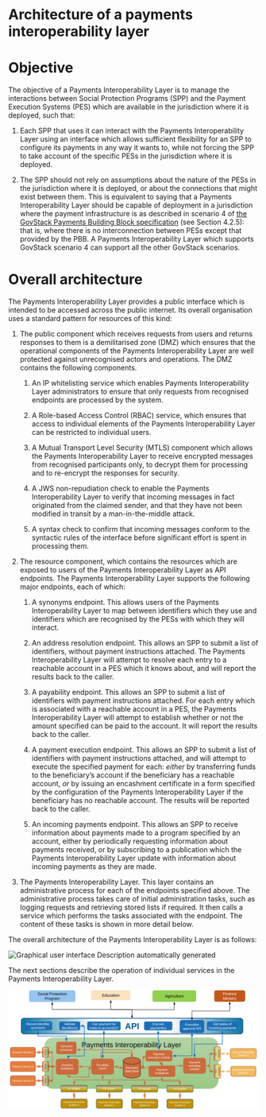 
# Architecture of a payments interoperability layer

# Objective

The objective of a Payments Interoperability Layer is to manage the interactions between Social Protection Programs (SPP) and the Payment Execution Systems (PES) which are available in the jurisdiction where it is deployed, such that:

1.  Each SPP that uses it can interact with the Payments Interoperability Layer using an interface which allows sufficient flexibility for an SPP to configure its payments in any way it wants to, while not forcing the SPP to take account of the specific PESs in the jurisdiction where it is deployed.

2.  The SPP should not rely on assumptions about the nature of the PESs in the jurisdiction where it is deployed, or about the connections that might exist between them. This is equivalent to saying that a Payments Interoperability Layer should be capable of deployment in a jurisdiction where the payment infrastructure is as described in scenario 4 of [the GovStack Payments Building Block specification](https://docs.egovstack.net/v1.1.0/Payments_Building_Block_Specification_v1.1.0.pdf) (see Section 4.2.5): that is, where there is no interconnection between PESs except that provided by the PBB. A Payments Interoperability Layer which supports GovStack scenario 4 can support all the other GovStack scenarios.

# Overall architecture

The Payments Interoperability Layer provides a public interface which is intended to be accessed across the public internet. Its overall organisation uses a standard pattern for resources of this kind:

1.  The public component which receives requests from users and returns responses to them is a demilitarised zone (DMZ) which ensures that the operational components of the Payments Interoperability Layer are well protected against unrecognised actors and operations. The DMZ contains the following components.

    1.  An IP whitelisting service which enables Payments Interoperability Layer administrators to ensure that only requests from recognised endpoints are processed by the system.

    2.  A Role-based Access Control (RBAC) service, which ensures that access to individual elements of the Payments Interoperability Layer can be restricted to individual users.

    3.  A Mutual Transport Level Security (MTLS) component which allows the Payments Interoperability Layer to receive encrypted messages from recognised participants only, to decrypt them for processing and to re-encrypt the responses for security.

    4.  A JWS non-repudiation check to enable the Payments Interoperability Layer to verify that incoming messages in fact originated from the claimed sender, and that they have not been modified in transit by a man-in-the-middle attack.

    5.  A syntax check to confirm that incoming messages conform to the syntactic rules of the interface before significant effort is spent in processing them.

2.  The resource component, which contains the resources which are exposed to users of the Payments Interoperability Layer as API endpoints. The Payments Interoperability Layer supports the following major endpoints, each of which:

    1.  A synonyms endpoint. This allows users of the Payments Interoperability Layer to map between identifiers which they use and identifiers which are recognised by the PESs with which they will interact.

    2.  An address resolution endpoint. This allows an SPP to submit a list of identifiers, without payment instructions attached. The Payments Interoperability Layer will attempt to resolve each entry to a reachable account in a PES which it knows about, and will report the results back to the caller.

    3.  A payability endpoint. This allows an SPP to submit a list of identifiers with payment instructions attached. For each entry which is associated with a reachable account in a PES, the Payments Interoperability Layer will attempt to establish whether or not the amount specified can be paid to the account. It will report the results back to the caller.

    4.  A payment execution endpoint. This allows an SPP to submit a list of identifiers with payment instructions attached, and will attempt to execute the specified payment for each: *either* by transferring funds to the beneficiary’s account if the beneficiary has a reachable account, *or* by issuing an encashment certificate in a form specified by the configuration of the Payments Interoperability Layer if the beneficiary has no reachable account. The results will be reported back to the caller.

    5.  An incoming payments endpoint. This allows an SPP to receive information about payments made to a program specified by an account, either by periodically requesting information about payments received, or by subscribing to a publication which the Payments Interoperability Layer update with information about incoming payments as they are made.

3.  The Payments Interoperability Layer. This layer contains an administrative process for each of the endpoints specified above. The administrative process takes care of initial administration tasks, such as logging requests and retrieving stored lists if required. It then calls a service which performs the tasks associated with the endpoint. The content of these tasks is shown in more detail below.

The overall architecture of the Payments Interoperability Layer is as follows:

![Graphical user interface Description automatically generated](media/8a7145baca2bef1b0f47e7b78dc045bb.jpg)

The next sections describe the operation of individual services in the Payments Interoperability Layer.


![Proposed Architecture Diagram](../../../assets/images/architecture-diagram.png)
